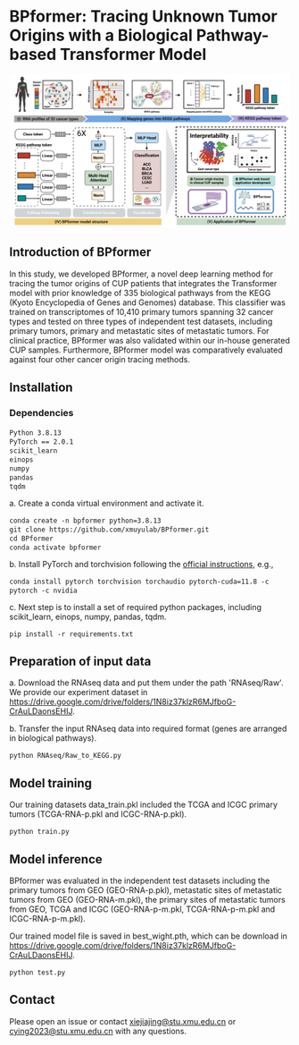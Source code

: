 # BPformer: Tracing Unknown Tumor Origins with a Biological Pathway-based Transformer Model

  ![image](https://github.com/xmuyulab/BPformer/blob/main/img/BPformer.png)
  
## Introduction of BPformer

In this study, we developed BPformer, a novel deep learning method for tracing the tumor origins of CUP patients that integrates the Transformer model with prior knowledge of 335 biological pathways from the KEGG (Kyoto Encyclopedia of Genes and Genomes) database. This classifier was trained on transcriptomes of 10,410 primary tumors spanning 32 cancer types and tested on three types of independent test datasets, including primary tumors, primary and metastatic sites of metastatic tumors. For clinical practice, BPformer was also validated within our in-house generated CUP samples. Furthermore, BPformer model was comparatively evaluated against four other cancer origin tracing methods.

## Installation
### Dependencies
```
Python 3.8.13
PyTorch == 2.0.1
scikit_learn
einops
numpy
pandas
tqdm
```

a. Create a conda virtual environment and activate it.

```shell
conda create -n bpformer python=3.8.13
git clone https://github.com/xmuyulab/BPformer.git
cd BPformer
conda activate bpformer
```

b. Install PyTorch and torchvision following the [official instructions](https://pytorch.org/), e.g.,

```shell
conda install pytorch torchvision torchaudio pytorch-cuda=11.8 -c pytorch -c nvidia
```

c. Next step is to install a set of required python packages, including scikit_learn, einops, numpy, pandas, tqdm.

```shell
pip install -r requirements.txt
```

## Preparation of input data
a. Download the RNAseq data and put them under the path 'RNAseq/Raw'. We provide our experiment dataset in https://drive.google.com/drive/folders/1N8iz37klzR6MJfboG-CrAuLDaonsEHIJ.

b. Transfer the input RNAseq data into required format (genes are arranged in biological pathways).

```shell
python RNAseq/Raw_to_KEGG.py
```

## Model training

Our training datasets data_train.pkl included the TCGA and ICGC primary tumors (TCGA-RNA-p.pkl and ICGC-RNA-p.pkl).

```shell
python train.py
```

## Model inference

BPformer was evaluated in the independent test datasets including the primary tumors from GEO (GEO-RNA-p.pkl), metastatic sites of metastatic tumors from GEO (GEO-RNA-m.pkl), the primary sites of metastatic tumors from GEO, TCGA and ICGC (GEO-RNA-p-m.pkl, TCGA-RNA-p-m.pkl and ICGC-RNA-p-m.pkl).

Our trained model file is saved in best_wight.pth, which can be download in https://drive.google.com/drive/folders/1N8iz37klzR6MJfboG-CrAuLDaonsEHIJ.

```shell
python test.py
```

## Contact

Please open an issue or contact xiejiajing@stu.xmu.edu.cn or cying2023@stu.xmu.edu.cn with any questions.
